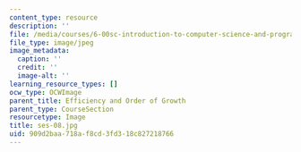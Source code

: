 ```yaml
---
content_type: resource
description: ''
file: /media/courses/6-00sc-introduction-to-computer-science-and-programming-spring-2011/909d2baa718af8cd3fd318c827218766_ses-08.jpg
file_type: image/jpeg
image_metadata:
  caption: ''
  credit: ''
  image-alt: ''
learning_resource_types: []
ocw_type: OCWImage
parent_title: Efficiency and Order of Growth
parent_type: CourseSection
resourcetype: Image
title: ses-08.jpg
uid: 909d2baa-718a-f8cd-3fd3-18c827218766
---
```


